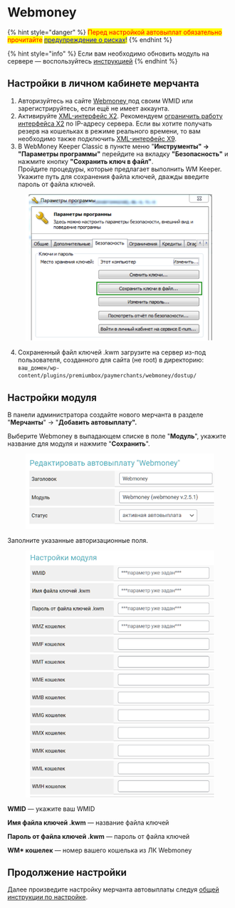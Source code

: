 # Webmoney

{% hint style="danger" %}
<mark style="color:red;">Перед настройкой автовыплат обязательно прочитайте</mark> [<mark style="color:blue;">предупреждение о рисках</mark>](https://premium.gitbook.io/main/osnovnye-nastroiki/merchanty-i-avtovyplaty/avtovyplaty/preduprezhdenie-o-riskakh)<mark style="color:blue;">!</mark>
{% endhint %}

{% hint style="info" %}
Если вам необходимо обновить модуль на сервере — воспользуйтесь [инструкцией](https://premium.gitbook.io/rukovodstvo-polzovatelya/osnovnye-nastroiki/faq/kak-obnovit-faily-na-servere#moduli-avtovyplat)
{% endhint %}

## Настройки в личном кабинете мерчанта

1. Авторизуйтесь на сайте [Webmoney ](https://merchant.webmoney.ru/conf/default.asp)под своим WMID или зарегистрируйтесь, если ещё не имеет аккаунта.
2. Активируйте [XML-интерфейс Х2](https://wiki.webmoney.ru/projects/webmoney/wiki/interfeys_x2). Рекомендуем [ограничить работу интерфейса X2](https://security.webmoney.ru/) по IP-адресу сервера. Если вы хотите получать резерв на кошельках в режиме реального времени, то вам необходимо также подключить [XML-интерфейс Х9](https://wiki.webmoney.ru/projects/webmoney/wiki/interfeys_x9).
3. В WebMoney Keeper Classic в пункте меню "**Инструменты" → "Параметры программы"** перейдите на вкладку **"Безопасность"** и нажмите кнопку **"Сохранить ключ в файл"**.\
   Пройдите процедуры, которые предлагает выполнить WM Keeper. Укажите путь для сохранения файла ключей, дважды введите пароль от файла ключей.

<figure><img src="../../../.gitbook/assets/Screenshot_36 (2).png" alt=""><figcaption></figcaption></figure>

4. Сохраненный файл ключей .kwm загрузите на сервер из-под пользователя, созданного для сайта (не root) в директорию:\
   `ваш_домен/wp-content/plugins/premiumbox/paymerchants/webmoney/dostup/`

## Настройки модуля

В панели администратора создайте нового мерчанта в разделе "**Мерчанты**" -> "**Добавить автовыплату".**

Выберите Webmoney в выпадающем списке в поле "**Модуль**", укажите название для модуля и нажмите "**Сохранить**".

<figure><img src="../../../.gitbook/assets/image (1551).png" alt="" width="438"><figcaption></figcaption></figure>

Заполните указанные авторизационные поля.

<figure><img src="../../../.gitbook/assets/image (1552).png" alt="" width="447"><figcaption></figcaption></figure>

**WMID** — укажите ваш WMID

**Имя файла ключей .kwm** — название файла ключей

**Пароль от файла ключей .kwm** — пароль от файла ключей

**WM\* кошелек** — номер вашего кошелька из ЛК Webmoney

## Продолжение настройки

Далее произведите настройку мерчанта автовыплаты следуя [общей инструкции по настройке](https://premium.gitbook.io/rukovodstvo-polzovatelya/osnovnye-nastroiki/merchanty-i-avtovyplaty/avtovyplaty/obshie-nastroiki-merchantov-avtovyplat).
